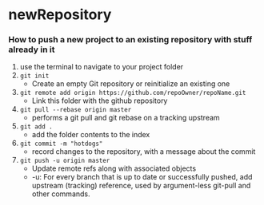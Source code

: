 # newRepository

### How to push a new project to an existing repository with stuff already in it

 1. use the terminal to navigate to your project folder
 2. `git init`
    - Create an empty Git repository or reinitialize an existing one
 3. `git remote add origin https://github.com/repoOwner/repoName.git`
    - Link this folder with the github repository
 4. `git pull --rebase origin master`
    - performs a git pull and git rebase on a tracking upstream
 5. `git add .`
    - add the folder contents to the index
 6. `git commit -m "hotdogs"`
    - record changes to the repository, with a message about the commit
 7. `git push -u origin master`
    - Update remote refs along with associated objects
    - -u: For every branch that is up to date or successfully pushed, add upstream (tracking) reference, used by argument-less git-pull and other commands.